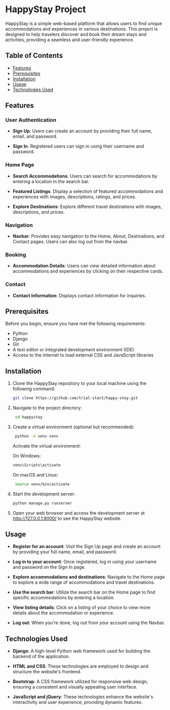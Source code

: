# HappyStay Project

HappyStay is a simple web-based platform that allows users to find unique accommodations and experiences in various destinations. This project is designed to help travelers discover and book their dream stays and activities, providing a seamless and user-friendly experience.

## Table of Contents

- [Features](#features)
- [Prerequisites](#prerequisites)
- [Installation](#installation)
- [Usage](#usage)
- [Technologies Used](#technologies-used)

## Features

### User Authentication

- **Sign Up**: Users can create an account by providing their full name, email, and password.

- **Sign In**: Registered users can sign in using their username and password.

### Home Page

- **Search Accommodations**: Users can search for accommodations by entering a location in the search bar.

- **Featured Listings**: Display a selection of featured accommodations and experiences with images, descriptions, ratings, and prices.

- **Explore Destinations**: Explore different travel destinations with images, descriptions, and prices.

### Navigation

- **Navbar**: Provides easy navigation to the Home, About, Destinations, and Contact pages. Users can also log out from the navbar.

### Booking

- **Accommodation Details**: Users can view detailed information about accommodations and experiences by clicking on their respective cards.

### Contact

- **Contact Information**: Displays contact information for inquiries.

## Prerequisites

Before you begin, ensure you have met the following requirements:

- Python 
- Django
- Git
- A text editor or integrated development environment (IDE)
- Access to the internet to load external CSS and JavaScript libraries

## Installation

1. Clone the HappyStay repository to your local machine using the following command:

   ```bash
   git clone https://github.com/trial-start/happy-stay.git
   ```

2. Navigate to the project directory:

   ```bash
    cd happystay
   ```

3. Create a virtual environment (optional but recommended):

   ```bash
    python -m venv venv
   ```

    Activate the virtual environment:
   
     On Windows:
   
      ```bash
     venv\Scripts\activate
      ```
   
     On macOS and Linux:
   
      ```bash
       source venv/bin/activate
      ```

5. Start the development server:

   ```bash
   python manage.py runserver
   ```

6. Open your web browser and access the development server at http://127.0.0.1:8000/ to see the HappyStay website.

## Usage

- **Register for an account**: Visit the Sign Up page and create an account by providing your full name, email, and password.

- **Log in to your account**: Once registered, log in using your username and password on the Sign In page.

- **Explore accommodations and destinations**: Navigate to the Home page to explore a wide range of accommodations and travel destinations.

- **Use the search bar**: Utilize the search bar on the Home page to find specific accommodations by entering a location.

- **View listing details**: Click on a listing of your choice to view more details about the accommodation or experience.

- **Log out**: When you're done, log out from your account using the Navbar.

## Technologies Used

- **Django**: A high-level Python web framework used for building the backend of the application.

- **HTML and CSS**: These technologies are employed to design and structure the website's frontend.

- **Bootstrap**: A CSS framework utilized for responsive web design, ensuring a consistent and visually appealing user interface.

- **JavaScript and jQuery**: These technologies enhance the website's interactivity and user experience, providing dynamic features.


